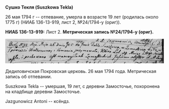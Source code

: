 **Сушко Текля (Suszkowa Tekla)**

26 мая 1794 г -- отпевание, умерла в возрасте 19 лет (родилась около
1775 г) (НИАБ 136-13-919, лист 2, №24/1794-у (ориг)).

**НИАБ 136-13-919:** Лист 2. **Метрическая запись №24/1794-у (ориг).**

![](./media/3386faee22f0ab602e6fb7d14326ecdbe7ecad0b.png)

Дедиловичская Покровская церковь. 26 мая 1794 года. Метрическая запись
об отпевании.

Suszkowa Tekla -- умершая, 19 лет, с деревни Замосточье, похоронена на
кладбище деревни Замосточье.

Jazgunowicz Antoni -- ксёндз.
